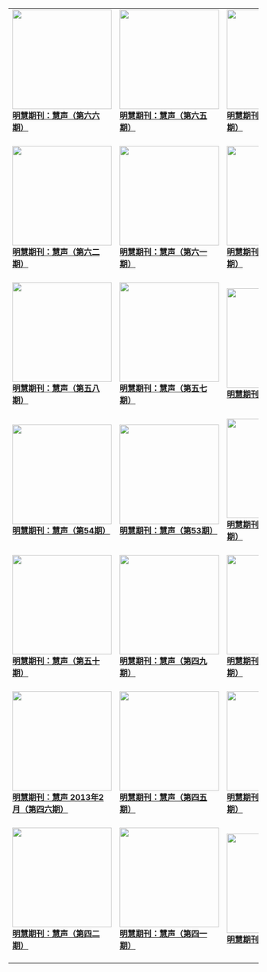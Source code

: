 |||||
|---|---|---|---|
|[<img width="200px" src="http://qikan.minghui.org/mhqkpage/qikanimage/2020/12/31/huisheng-66-read-cover.png" ><br/><b> 明慧期刊：慧声（第六六期）</b><br/><br/>](../pages/huisheng/200887.md)|[<img width="200px" src="http://qikan.minghui.org/mhqkpage/qikanimage/2020/09/29/huisheng-65-read-cover.png" ><br/><b> 明慧期刊：慧声（第六五期）</b><br/><br/>](../pages/huisheng/199582.md)|[<img width="200px" src="http://qikan.minghui.org/mhqkpage/qikanimage/2020/05/04/huisheng-64-read-cover.png" ><br/><b> 明慧期刊：慧声（第六四期）</b><br/><br/>](../pages/huisheng/197443.md)|[<img width="200px" src="http://qikan.minghui.org/mhqkpage/qikanimage/2020/02/04/huishen-63-read-cover.png" ><br/><b> 明慧期刊：慧声（第六三期）</b><br/><br/>](../pages/huisheng/196291.md)|
|[<img width="200px" src="http://qikan.minghui.org/mhqkpage/qikanimage/2019/11/09/huisheng-62-sj-cover.png" ><br/><b> 明慧期刊：慧声（第六二期）</b><br/><br/>](../pages/huisheng/195105.md)|[<img width="200px" src="http://qikan.minghui.org/mhqkpage/qikanimage/2019/07/09/huisheng-61-read-cover.png" ><br/><b> 明慧期刊：慧声（第六一期）</b><br/><br/>](../pages/huisheng/193495.md)|[<img width="200px" src="http://qikan.minghui.org/mhqkpage/qikanimage/2019/04/29/hs_60_read-cover.png" ><br/><b> 明慧期刊：慧声（第六零期）</b><br/><br/>](../pages/huisheng/192587.md)|[<img width="200px" src="http://qikan.minghui.org/mhqkpage/qikanimage/2019/01/22/hs_59_read-cover.png" ><br/><b> 明慧期刊：慧声（第五九期）</b><br/><br/>](../pages/huisheng/191478.md)|
|[<img width="200px" src="http://qikan.minghui.org/mhqkpage/qikanimage/2018/11/10/hs_58read-cover.png" ><br/><b> 明慧期刊：慧声（第五八期）</b><br/><br/>](../pages/huisheng/190562.md)|[<img width="200px" src="http://qikan.minghui.org/mhqkpage/qikanimage/2018/06/29/hs_57_read-cover.png" ><br/><b> 明慧期刊：慧声（第五七期）</b><br/><br/>](../pages/huisheng/188750.md)|[<img width="200px" src="http://qikan.minghui.org/mhqkpage/qikanimage/2018/01/12/hs_56_read-cover.png" ><br/><b> 明慧期刊：慧声（第56期）</b><br/><br/>](../pages/huisheng/186587.md)|[<img width="200px" src="http://qikan.minghui.org/mhqkpage/qikanimage/2017/09/24/hs-55-read-cover.png" ><br/><b> 明慧期刊：慧声（第55期）</b><br/><br/>](../pages/huisheng/184963.md)|
|[<img width="200px" src="http://qikan.minghui.org/mhqkpage/qikanimage/2017/01/25/hs-54-read-cover.png" ><br/><b> 明慧期刊：慧声（第54期）</b><br/><br/>](../pages/huisheng/181128.md)|[<img width="200px" src="http://qikan.minghui.org/mhqkpage/qikanimage/2016/08/23/hsh-53-read-cover.png" ><br/><b> 明慧期刊：慧声（第53期）</b><br/><br/>](../pages/huisheng/178646.md)|[<img width="200px" src="http://qikan.minghui.org/mhqkpage/qikanimage/2015/08/13/hsh-52-read-cover.png" ><br/><b> 明慧期刊：慧声（第五二期）</b><br/><br/>](../pages/huisheng/172688.md)|[<img width="200px" src="http://qikan.minghui.org/mhqkpage/qikanimage/2014/11/12/hsh-51-read-cover.png" ><br/><b> 明慧期刊：慧声（第五一期）</b><br/><br/>](../pages/huisheng/168669.md)|
|[<img width="200px" src="http://qikan.minghui.org/mhqkpage/qikanimage/2014/06/02/huisheng-50-read-cover.png" ><br/><b> 明慧期刊：慧声（第五十期）</b><br/><br/>](../pages/huisheng/166117.md)|[<img width="200px" src="http://qikan.minghui.org/mhqkpage/qikanimage/2013/12/30/huisheng-49-read-cover.png" ><br/><b> 明慧期刊：慧声（第四九期）</b><br/><br/>](../pages/huisheng/163769.md)|[<img width="200px" src="http://qikan.minghui.org/mhqkpage/qikanimage/2013/09/22/huisheng-48-doc-cover.png" ><br/><b> 明慧期刊：慧声（第四八期）</b><br/><br/>](../pages/huisheng/162212.md)|[<img width="200px" src="http://qikan.minghui.org/mhqkpage/qikanimage/2013/06/26/huisheng-b-47-read-pdf-cover.png" ><br/><b> 明慧期刊：慧声（第四七期）</b><br/><br/>](../pages/huisheng/160403.md)|
|[<img width="200px" src="http://qikan.minghui.org/mhqkpage/qikanimage/2013/01/30/huisheng-46-pdf-cover.png" ><br/><b> 明慧期刊：慧声 2013年2月（第四六期）</b><br/><br/>](../pages/huisheng/107798.md)|[<img width="200px" src="http://qikan.minghui.org/mhqkpage/qikanimage/2012/09/05/huisheng-45-pdf-cover.png" ><br/><b> 明慧期刊：慧声（第四五期）</b><br/><br/>](../pages/huisheng/110835.md)|[<img width="200px" src="http://qikan.minghui.org/mhqkpage/qikanimage/2012/05/02/huisheng-b-44-pdf-cover.png" ><br/><b> 明慧期刊：慧声（第四四期）</b><br/><br/>](../pages/huisheng/114075.md)|[<img width="200px" src="http://qikan.minghui.org/mhqkpage/qikanimage/2012/02/03/huisheng-43-pdf-cover.png" ><br/><b> 明慧期刊：慧声（第四三期）</b><br/><br/>](../pages/huisheng/116187.md)|
|[<img width="200px" src="http://qikan.minghui.org/mhqkpage/qikanimage/2011/10/06/huisheng-42-pdf-cover.png" ><br/><b> 明慧期刊：慧声（第四二期）</b><br/><br/>](../pages/huisheng/118769.md)|[<img width="200px" src="http://qikan.minghui.org/mhqkpage/qikanimage/2011/05/27/huisheng-41-pdf-cover.png" ><br/><b> 明慧期刊：慧声（第四一期）</b><br/><br/>](../pages/huisheng/121480.md)|[<img width="200px" src="http://qikan.minghui.org/mhqkpage/qikanimage/2011/03/04/huisheng-pdf-cover.png" ><br/><b> 明慧期刊：慧声 (第40期）</b><br/><br/>](../pages/huisheng/123226.md)|[<img width="200px" src="http://qikan.minghui.org/mhqkpage/qikanimage/2011/01/04/huisheng-b-39-pdf-cover.png" ><br/><b> 明慧期刊：慧声 2011年1月双月刊（第三九期）</b><br/><br/>](../pages/huisheng/124300.md)|
